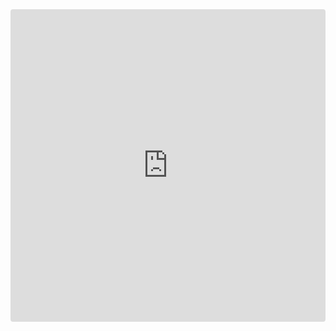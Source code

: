 <iframe src="https://codesandbox.io/embed/github/GraphCMS/graphcms-examples/tree/master/react-apollo-blog" style="width:100%; height:500px; border:0; border-radius: 4px; overflow:hidden;" sandbox="allow-modals allow-forms allow-popups allow-scripts allow-same-origin"></iframe>